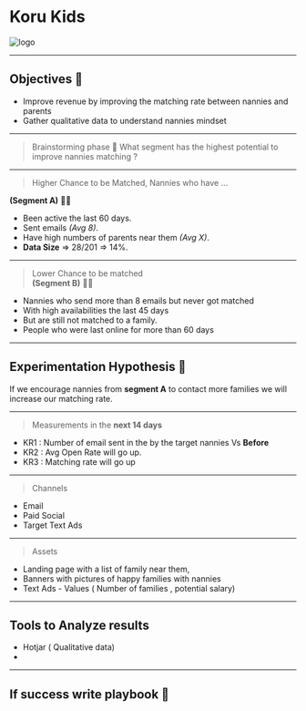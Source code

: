 # Koru Kids
![logo](https://www.google.co.uk/url?sa=i&source=images&cd=&cad=rja&uact=8&ved=2ahUKEwjQqLaJ0dLkAhUH3OAKHY54Ao4QjRx6BAgBEAQ&url=https%3A%2F%2Fwww.korukids.co.uk%2Fblog%2Fafter-school%2F&psig=AOvVaw0FdPVs34aUMm8tfHAu0eRt&ust=1568630091481758)


---

## Objectives 🌟
- Improve revenue by improving the matching rate between nannies and parents
- Gather qualitative data to understand nannies mindset

---

>Brainstorming phase 🧐
What segment has the highest potential to improve nannies matching ?


---

> Higher Chance to be Matched, Nannies who have ... 

**(Segment A)**  👍🏽

-  Been active the last 60 days. 
- Sent emails *(Avg 8)*. 
- Have high numbers of parents near them *(Avg X)*.
- **Data Size**  => 28/201  => 14%.


--- 

> Lower Chance to be matched  
**(Segment B)** 👎🏼

- Nannies who send more than 8 emails but never got matched
- With high availabilities the last 45 days 
- But are still not matched to a family.
- People who were last online for more than 60 days 

---

## Experimentation Hypothesis 🧪

If we encourage nannies from **segment A** to contact more families we will increase our matching rate. 

--- 

> Measurements  in the **next 14 days**

- KR1 : Number of email sent in the  by the target nannies Vs **Before**  
- KR2 : Avg Open Rate will go up.
- KR3 : Matching rate will go up

---

> Channels 

- Email 
- Paid Social
- Target Text Ads

--- 

> Assets 

- Landing page with a list of family near them, 
- Banners with pictures of happy families with nannies
- Text Ads - Values ( Number of families , potential salary)

---

## Tools to Analyze results 

- Hotjar ( Qualitative data)
- 

--- 

## If success write playbook 📒